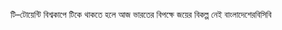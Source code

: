 টি–টোয়েন্টি বিশ্বকাপে টিকে থাকতে হলে আজ ভারতের বিপক্ষে জয়ের বিকল্প নেই বাংলাদেশের<span class="custom-gallery-image _3bj2K SZnJd">বিসিবি</span>
